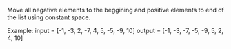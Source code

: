 Move all negative elements to the beggining and positive elements to end of the list using constant space. 

Example:
 input = [-1, -3, 2, -7, 4, 5, -5, -9, 10]
 output = [-1, -3, -7, -5, -9, 5, 2, 4, 10]